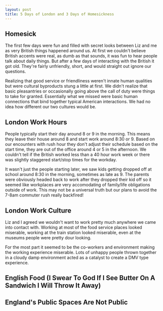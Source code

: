 ```yaml
---
layout: post
title: 5 Days of London and 3 Days of Homesickness
---
```


## Homesick
The first few days were fun and filled with secret looks between Liz and me as very British things happened around us.  At first we couldn't believe British accents were real, as dumb as that sounds, it was fun to hear people talk about daily things.  But after a few days of interacting with the British it got old.  They're fairly unfriendly, short, and would straight out ignore our questions.

Realizing that good service  or friendliness weren't innate human qualities but were cultural byproducts stung a little at first.  We didn't realize that basic pleasantries or occasionally going above the call of duty were things to take for granted.  Essentially what we missed were basic human connections that bind together typical American interactions.  We had no idea how different our two cultures would be.

## London Work Hours
People typically start their day around 8 or 9 in the morning.  This means they leave their house around 8 and start work around 8:30 or 9.  Based on our encounters with rush hour they don't adjust their schedule based on the start time, they are out of the office around 4 or 5 in the afternoon.  We couldn't tell if the British worked less than a 40 hour work week or there was slightly staggered start/stop times for the workday.

It wasn't just the people starting later, we saw kids getting dropped off at school around 8:30 in the morning, sometimes as late as 9.  The parents were obviously headed back to work after they dropped their kid off so it seemed like workplaces are very accomodating of family/life obligations outside of work.  This may not be a universal truth but our plans to avoid the 7-8am commuter rush really backfired!

## London Work Culture
Liz and I agreed we wouldn't want to work pretty much anywhere we came into contact with.  Working at most of the food service places looked miserable, working at the train station looked miserable, even at the museums people were pretty dour looking.  

For the most part it seemed to be the co-workers and environment making the working experience miserable.  Lots of unhappy people thrown together in a cloudy damp environment acted as a catalyst to create a DMV type experience.

## English Food (I Swear To God If I See Butter On A Sandwich I Will Throw It Away)

## England's Public Spaces Are Not Public
